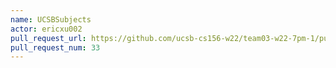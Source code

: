 ```yaml
---
name: UCSBSubjects
actor: ericxu002
pull_request_url: https://github.com/ucsb-cs156-w22/team03-w22-7pm-1/pull/33
pull_request_num: 33
---
```

